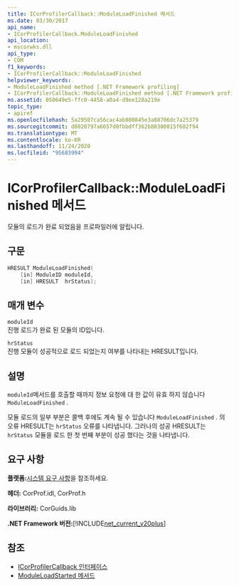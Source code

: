 ```yaml
---
title: ICorProfilerCallback::ModuleLoadFinished 메서드
ms.date: 03/30/2017
api_name:
- ICorProfilerCallback.ModuleLoadFinished
api_location:
- mscorwks.dll
api_type:
- COM
f1_keywords:
- ICorProfilerCallback::ModuleLoadFinished
helpviewer_keywords:
- ModuleLoadFinished method [.NET Framework profiling]
- ICorProfilerCallback::ModuleLoadFinished method [.NET Framework profiling]
ms.assetid: 050649e5-ffc0-4458-a0a4-d9ee128a219e
topic_type:
- apiref
ms.openlocfilehash: 5a29507ca56cac4ab800845e3a88706dc7a25379
ms.sourcegitcommit: d8020797a6657d0fbbdff362b80300815f682f94
ms.translationtype: MT
ms.contentlocale: ko-KR
ms.lasthandoff: 11/24/2020
ms.locfileid: "95683994"
---
```

# <a name="icorprofilercallbackmoduleloadfinished-method"></a>ICorProfilerCallback::ModuleLoadFinished 메서드

모듈의 로드가 완료 되었음을 프로파일러에 알립니다.  
  
## <a name="syntax"></a>구문  
  
```cpp  
HRESULT ModuleLoadFinished(  
    [in] ModuleID moduleId,  
    [in] HRESULT  hrStatus);  
```  
  
## <a name="parameters"></a>매개 변수  

 `moduleId`  
 진행 로드가 완료 된 모듈의 ID입니다.  
  
 `hrStatus`  
 진행 모듈이 성공적으로 로드 되었는지 여부를 나타내는 HRESULT입니다.  
  
## <a name="remarks"></a>설명  

 `moduleId`메서드를 호출할 때까지 정보 요청에 대 한 값이 유효 하지 않습니다 `ModuleLoadFinished` .  
  
 모듈 로드의 일부 부분은 콜백 후에도 계속 될 수 있습니다 `ModuleLoadFinished` . 의 오류 HRESULT는 `hrStatus` 오류를 나타냅니다. 그러나의 성공 HRESULT는 `hrStatus` 모듈을 로드 한 첫 번째 부분이 성공 했다는 것을 나타냅니다.  
  
## <a name="requirements"></a>요구 사항  

 **플랫폼:**[시스템 요구 사항](../../get-started/system-requirements.md)을 참조하세요.  
  
 **헤더:** CorProf.idl, CorProf.h  
  
 **라이브러리:** CorGuids.lib  
  
 **.NET Framework 버전:**[!INCLUDE[net_current_v20plus](../../../../includes/net-current-v20plus-md.md)]  
  
## <a name="see-also"></a>참조

- [ICorProfilerCallback 인터페이스](icorprofilercallback-interface.md)
- [ModuleLoadStarted 메서드](icorprofilercallback-moduleloadstarted-method.md)
